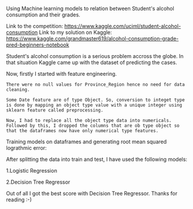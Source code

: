 Using Machine learning models to relation between Student's alcohol consumption and their grades.

Link to the competition: https://www.kaggle.com/uciml/student-alcohol-consumption Link to my solution on Kaggle: https://www.kaggle.com/grandmaster619/alcohol-consumption-grade-pred-beginners-notebook

Student's alcohol consumption is a serious problem accross the globe. In that situation Kaggle came up with the dataset of predicting the cases.

Now, firstly I started with feature engineering.

    There were no null values for Province_Region hence no need for data cleaning.

    Some Date feature are of type Object. So, conversion to integet type is done by mapping an object type value with a unique integer using sklearn feature called preprocessing.

    Now, I had to replace all the object type data into numericals. Followed by this, I dropped the columns that are ob type object so that the dataframes now have only numerical type features.

Training models on dataframes and generating root mean squared lograthmic error:

After splitting the data into train and test, I have used the following models:

1.Logistic Regression

2.Decision Tree Regressor

Out of all I got the best score with Decision Tree Regressor.
Thanks for reading :-)
